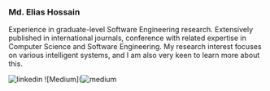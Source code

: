 ### Md. Elias Hossain 
Experience in graduate-level Software Engineering research. Extensively published in international journals, conference with related expertise in Computer Science and Software Engineering. My research interest focuses on various intelligent systems, and I am also very keen to learn more about this. <br>

![linkedin](https://user-images.githubusercontent.com/54431128/87290777-3d856880-c520-11ea-8e76-93747aebcc4f.png) 
![Medium](![medium](https://user-images.githubusercontent.com/54431128/87291075-a7057700-c520-11ea-892a-6e67d6b115cd.png)


<!--
**eliashossain001/eliashossain001** is a ✨ _special_ ✨ repository because its `README.md` (this file) appears on your GitHub profile.

Here are some ideas to get you started:

- 🔭 I’m currently working on Machine Learning & Natural Language Processing ...
- 🌱 I’m currently learning ...
- 👯 I’m looking to collaborate on ...
- 🤔 I’m looking for help with ...
- 💬 Ask me about ...
- 📫 How to reach me: ...
- 😄 Pronouns: ...
- ⚡ Fun fact: ...
-->
